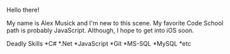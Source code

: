 Hello there!

My name is Alex Musick and I'm new to this scene.
My favorite Code School path is probably JavaScript.  Although, I hope to get into iOS soon.

Deadly Skills
*C#
*.Net
*JavaScript
*Git
*MS-SQL
*MySQL
*etc